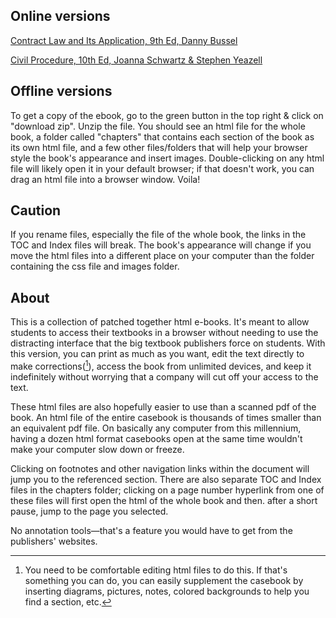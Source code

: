## Online versions
[Contract Law and Its Application, 9th Ed, Danny Bussel](https://ancient-geek-git.github.io/casebooks/Contract-Law-and-Its-Application-9th-Ed/)

[Civil Procedure, 10th Ed, Joanna Schwartz & Stephen Yeazell](https://ancient-geek-git.github.io/casebooks/Civil-Procedure-10th-Ed)

## Offline versions

To get a copy of the ebook, go to the green button in the top right & click on "download zip". Unzip the file. You should see an html file for the whole book, a folder called "chapters" that contains each section of the book as its own html file, and a few other files/folders that will help your browser style the book's appearance and insert images.
Double-clicking on any html file will likely open it in your default browser; if that doesn't work, you can drag an html file into a browser window. Voila!

## Caution

If you rename files, especially the file of the whole book, the links in the TOC and Index files will break.
The book's appearance will change if you move the html files into a different place on your computer than the folder containing the css file and images folder.

[^1]:	You need to be comfortable editing html files to do this. If that's something you can do, you can easily supplement the casebook by inserting diagrams, pictures, notes, colored backgrounds to help you find a section, etc.

## About

This is a  collection of patched together html e-books. It's meant to allow students to access their textbooks in a browser without needing to use the distracting interface that the big textbook publishers force on students. With this version, you can print as much as you want, edit the text directly to make corrections([^1]), access the book from unlimited devices, and keep it indefinitely without worrying that a company will cut off your access to the text.

These html files are also hopefully easier to use than a scanned pdf of the book. An html file of the entire casebook is thousands of times smaller than an equivalent pdf file. On basically any computer from this millennium, having a dozen html format casebooks open at the same time wouldn't make your computer slow down or freeze.

Clicking on footnotes and other navigation links within the document will jump you to the referenced section. There are also separate TOC and Index files in the chapters folder; clicking on a page number hyperlink from one of these files will first open the html of the whole book and then. after a short pause, jump to the page you selected.  

No annotation tools—that's a feature you would have to get from the publishers' websites.
